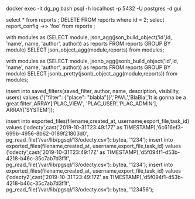 docker exec -it dg_pg bash
psql -h localhost -p 5432 -U postgres -d gui

select \* from reports ;
DELETE FROM reports where id = 2;
select report_config ->> 'foo' from reports ;

with modules as (SELECT module, json_agg(json_build_object('id',id, 'name', name, 'author', author)) as reports FROM reports GROUP BY module)
SELECT json_object_agg(module,reports) from modules;

with modules as (SELECT module, jsonb_agg(jsonb_build_object('id',id, 'name', name, 'author', author)) as reports FROM reports GROUP BY module)
SELECT jsonb_pretty(jsonb_object_agg(module,reports)) from modules;

insert into saved_filters(saved_filter, author, name, description, visibility, users) values ('{"filter": {"place": "blabla"}}','PAVL','BlaBla','It is gonna be a great filter',ARRAY['PLAC_VIEW', 'PLAC_USER','PLAC_ADMIN'], ARRAY['SYSTEM']);

insert into exported_files(filename,created_at, username,export_file,task_id) values ('odecty',cast('2019-10-31T23:49:17Z' as TIMESTAMP),'6c616ef3-699b-4956-8b62-0189f21803d0', pg_read_file('/var/lib/pgsql/13/odecty.csv')::bytea, '1234');
insert into exported_files(filename,created_at, username,export_file,task_id) values ('odecty',cast('2019-10-31T23:49:17Z' as TIMESTAMP),'d5f094f1-d53b-4218-b46c-35c7ab7d3f1f', pg_read_file('/var/lib/pgsql/13/odecty.csv')::bytea, '1234');
insert into exported_files(filename,created_at, username,export_file,task_id) values ('odecty2',cast('2019-10-31T23:49:17Z' as TIMESTAMP),'d5f094f1-d53b-4218-b46c-35c7ab7d3f1f', pg_read_file('/var/lib/pgsql/13/odecty.csv')::bytea, '123456');
